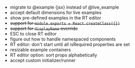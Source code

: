 - migrate to @example {jsx} instead of @live_example
- accept default dimensions for live examples
- show pre-defined examples in the RT editor
- ~~support for `module.exports = React.createClass({})`~~
- ~~support for `displayName` override~~
- ESC to close RT editor
- figure out how to handle namespaced components
- RT editor: don't start until all isRequired properties are set
- resizable example containers
- RT editor option: sort props alphabetically
- accept custom initializer/runner